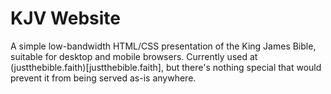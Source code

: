 # KJV Website

A simple low-bandwidth HTML/CSS presentation of the King James Bible,
suitable for desktop and mobile browsers.  Currently used at
(justthebible.faith)[justthebible.faith], but there's nothing special
that would prevent it from being served as-is anywhere.